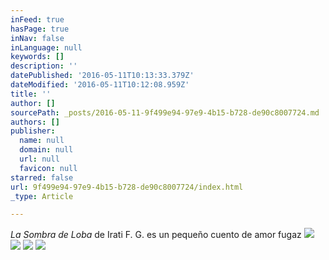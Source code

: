 ```yaml
---
inFeed: true
hasPage: true
inNav: false
inLanguage: null
keywords: []
description: ''
datePublished: '2016-05-11T10:13:33.379Z'
dateModified: '2016-05-11T10:12:08.959Z'
title: ''
author: []
sourcePath: _posts/2016-05-11-9f499e94-97e9-4b15-b728-de90c8007724.md
authors: []
publisher:
  name: null
  domain: null
  url: null
  favicon: null
starred: false
url: 9f499e94-97e9-4b15-b728-de90c8007724/index.html
_type: Article

---
```

_La Sombra de Loba_ de Irati F. G. es un pequeño cuento de amor fugaz
![](https://the-grid-user-content.s3-us-west-2.amazonaws.com/2838c0b9-d022-4c67-8a44-9fb3578f7885.jpg)
![](https://the-grid-user-content.s3-us-west-2.amazonaws.com/9dbc0576-8f43-4387-999e-591d232ad6e4.jpg)
![](https://the-grid-user-content.s3-us-west-2.amazonaws.com/48439cbd-582d-4df0-b6bb-93e7c90a2a66.jpg)
![](https://the-grid-user-content.s3-us-west-2.amazonaws.com/a526073f-463c-4f45-be9a-b6068b960239.jpg)